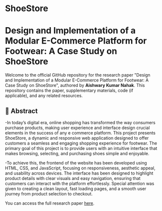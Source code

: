 # ShoeStore
# Design and Implementation of a Modular E-Commerce Platform for Footwear:  A Case Study on ShoeStore


Welcome to the official GitHub repository for the research paper "Design and Implementation of a Modular E-Commerce Platform for Footwear:  A Case Study on ShoeStore", authored by **Aishwary Kumar Nahak**. This repository contains the paper, supplementary materials, code (if applicable), and any related resources.

## 📄 Abstract
-In today’s digital era, online shopping has transformed the way consumers purchase 
products, making user experience and interface design crucial elements in the success of any e
commerce platform. This project presents ShoeStore, a dynamic and responsive web application 
designed to offer customers a seamless and engaging shopping experience for footwear. The primary 
goal of this project is to provide users with an intuitive interface that makes browsing, selecting, and 
purchasing shoes simple and enjoyable.  

-To achieve this, the frontend of the website has been developed using HTML, CSS, and JavaScript, 
focusing on responsiveness, aesthetic appeal, and usability across devices. The interface has been 
designed to highlight product details with clear visuals and easy navigation, ensuring that customers 
can interact with the platform effortlessly. Special attention was given to creating a clean layout, fast
loading pages, and a smooth user journey from product selection to checkout. 



You can access the full research paper [here](./paper.pdf).  



